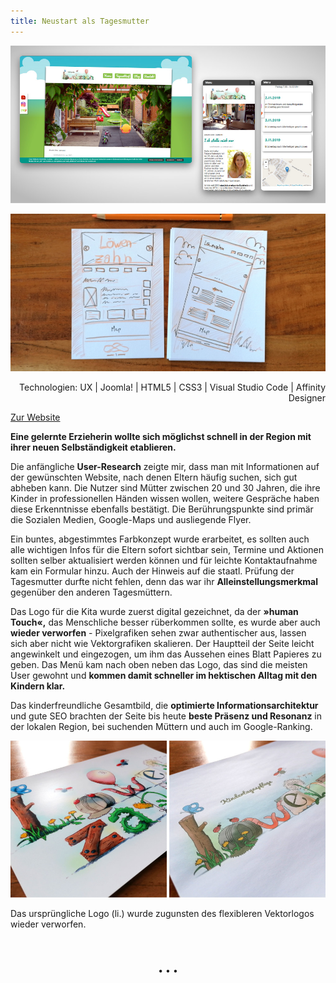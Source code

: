 ```yaml
---
title: Neustart als Tagesmutter
---
```


![Website Kita Löwenzahn](../images/Website_Kita_Loew_web1.jpg)

![Wireframe Kita Löwenzahn](../images/LoewWireframe.jpg)

<div style="text-align: right">Technologien: UX | Joomla! | HTML5 | CSS3 | Visual Studio Code | Affinity Designer</div>

[Zur Website](https://xn--kindertagespflege-lwenzahn-uvc.de/index.php) 

**Eine gelernte Erzieherin wollte sich möglichst schnell in der Region mit ihrer neuen Selbständigkeit etablieren.**

Die anfängliche **User-Research** zeigte mir, dass man mit Informationen auf der gewünschten Website, nach denen Eltern häufig suchen, sich gut abheben kann. Die Nutzer sind Mütter zwischen 20 und 30 Jahren, die ihre Kinder in professionellen Händen wissen wollen, weitere Gespräche haben diese Erkenntnisse ebenfalls bestätigt. Die Berührungspunkte sind primär die Sozialen Medien, Google-Maps und ausliegende Flyer.

Ein buntes, abgestimmtes Farbkonzept wurde erarbeitet, es sollten auch alle wichtigen Infos für die Eltern sofort sichtbar sein, Termine und Aktionen sollten selber aktualisiert werden können und für leichte Kontaktaufnahme kam ein Formular hinzu. Auch der Hinweis auf die staatl. Prüfung der Tagesmutter durfte nicht fehlen, denn das war ihr **Alleinstellungsmerkmal** gegenüber den anderen Tagesmüttern.

Das Logo für die Kita wurde zuerst digital gezeichnet, da der **&raquo;human Touch&laquo;,** das Menschliche besser rüberkommen sollte, es wurde aber auch **wieder verworfen** - Pixelgrafiken sehen zwar authentischer aus, lassen sich aber nicht wie Vektorgrafiken skalieren. Der Hauptteil der Seite leicht angewinkelt und eingezogen, um ihm das Aussehen eines Blatt Papieres zu geben. Das Menü kam nach oben neben das Logo, das sind die meisten User gewohnt und **kommen damit schneller im hektischen Alltag mit den Kindern klar.**

Das kinderfreundliche Gesamtbild, die **optimierte Informationsarchitektur** und gute SEO brachten der Seite bis heute **beste Präsenz und Resonanz** in der lokalen Region, bei suchenden Müttern und auch im Google-Ranking.

![Logovergleich Kita Löwenzahn](../images/Loew_logovergleich.jpg)
<div>Das ursprüngliche Logo (li.) wurde zugunsten des flexibleren Vektorlogos wieder verworfen.<br><br></div>

<p style="text-align: center;margin-top: 40px;">&bull; &bull; &bull;</p>